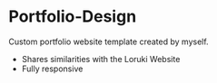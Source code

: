 # Portfolio-Design

Custom portfolio website template created by myself.

- Shares similarities with the Loruki Website
- Fully responsive
